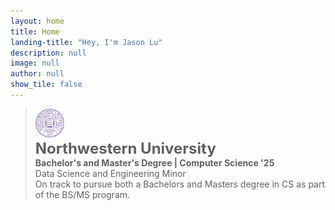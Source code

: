 ```yaml
---
layout: home
title: Home
landing-title: "Hey, I'm Jason Lu"
description: null
image: null
author: null
show_tile: false
---
```


<blockquote>
<img src="assets/images/Northwestern.png" style="height:10%; width:10%"> <br/>
<b style="font-size:24px;">Northwestern University</b> 
<br/> <strong>Bachelor's and Master's Degree | Computer Science '25</strong>
<br/> Data Science and Engineering Minor 
<br/> On track to pursue both a Bachelors and Masters degree in CS as part of the BS/MS program.
</blockquote>



